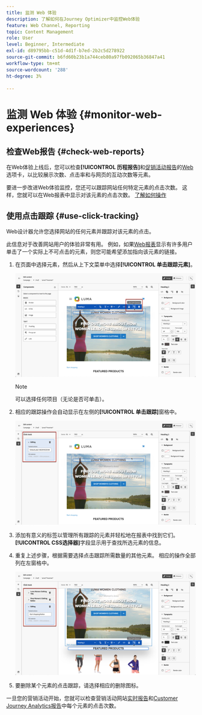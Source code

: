```yaml
---
title: 监测 Web 体验
description: 了解如何在Journey Optimizer中监控Web体验
feature: Web Channel, Reporting
topic: Content Management
role: User
level: Beginner, Intermediate
exl-id: d89795bb-c51d-4d1f-b7ed-2b2c5d278922
source-git-commit: b6fd60b23b1a744ceb80a97fb092065b36847a41
workflow-type: tm+mt
source-wordcount: '288'
ht-degree: 3%

---
```


# 监测 Web 体验 {#monitor-web-experiences}

## 检查Web报告 {#check-web-reports}

在Web体验上线后，您可以检查&#x200B;**[!UICONTROL 历程报告]**&#x200B;和[促销活动报告](../reports/journey-global-report-cja-web.md)的[Web](../reports/campaign-global-report-cja-web.md)选项卡，以比较展示次数、点击率和与网页的互动次数等元素。

<!--You can check the **[!UICONTROL Web]** tab of the campaign reports. Learn more about the campaign web [live report](../reports/campaign-live-report.md#web-tab) and [global report](../reports/campaign-global-report-cja.md#web).-->

要进一步改进Web体验监控，您还可以跟踪网站任何特定元素的点击次数。 这样，您就可以在Web报表中显示对该元素的点击次数。 [了解如何操作](#use-click-tracing)

## 使用点击跟踪 {#use-click-tracking}

Web设计器允许您选择网站的任何元素并跟踪对该元素的点击。

此信息对于改善网站用户的体验非常有用。 例如，如果[Web报表](../reports/campaign-global-report-cja-web.md)显示有许多用户单击了一个实际上不可点击的元素，则您可能希望添加指向该元素的链接。

1. 在页面中选择元素，然后从上下文菜单中选择&#x200B;**[!UICONTROL 单击跟踪元素]**。

   ![](assets/web-designer-click-track.png)

   >[!NOTE]
   >
   >可以选择任何项目（无论是否可单击）。

1. 相应的跟踪操作会自动显示在左侧的&#x200B;**[!UICONTROL 单击跟踪]**&#x200B;窗格中。

   ![](assets/web-designer-click-track-pane.png)

1. 添加有意义的标签以管理所有跟踪的元素并轻松地在报表中找到它们。 **[!UICONTROL CSS选择器]**&#x200B;字段显示用于查找所选元素的信息。

1. 重复上述步骤，根据需要选择点击跟踪所需数量的其他元素。 相应的操作全部列在左窗格中。

   ![](assets/web-designer-click-tracking-actions.png)

1. 要删除某个元素的点击跟踪，请选择相应的删除图标。

一旦您的营销活动开始，您就可以检查营销活动网站[实时报告](../reports/campaign-live-report.md#web-tab)和[Customer Journey Analytics报告](../reports/campaign-global-report-cja-web.md)中每个元素的点击次数。
